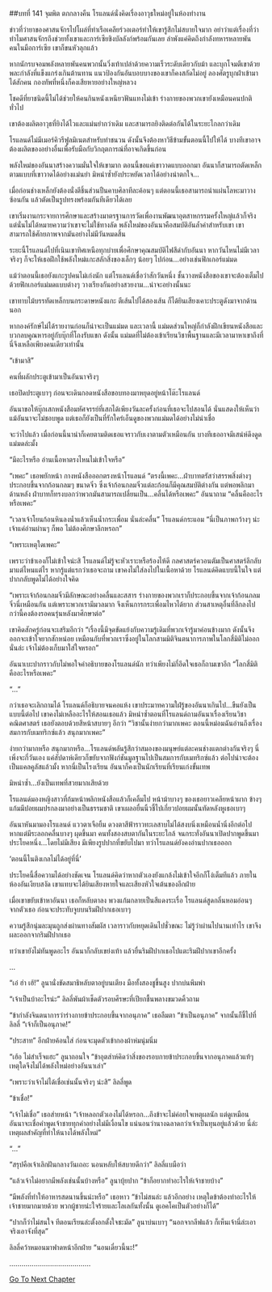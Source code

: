 ##บทที่ 141 จุมพิต
ตกกลางคืน โรแลนด์นั่งคิดเรื่องอาวุธใหม่อยู่ในห้องทำงาน


ข่าวที่ว่ายาของศาสนจักรไปโผล่ที่ท่าเรือเคลียร์วอเตอร์ทำให้เขารู้สึกไม่สบายใจมาก อย่าว่าแต่เรื่องที่ว่าทำไมศาสนจักรถึงช่วยทั้งเขาและการ์เซียชิงบัลลังก์พร้อมกันเลย ลำพังแค่คิดถึงกำลังทหารหลายพันคนในมือการ์เซีย เขาก็ขนหัวลุกแล้ว


หากนักรบจอมพลังหลายพันคนพวกนั้นวิ่งเท้าเปล่าด้วยความเร็วระดับเดียวกับม้า และบุกโจมตีเขาด้วยพละกำลังที่แข็งแกร่งเกินต้านทาน แนวป้องกันอันบอบบางของเขาก็คงสกัดไม่อยู่ ลองศัตรูบุกฝ่าเข้ามาได้สักคน กองทัพที่หนึ่งก็คงเสียหายอย่างใหญ่หลวง


โชคดีที่ยาชนิดนี้ไม่ได้ช่วยให้คนกินหนังเหนียวฟันแทงไม่เข้า ร่างกายของพวกเขายังเหมือนคนปกติทั่วไป


เขาต้องผลิตอาวุธที่ยิงได้ไวและแม่นยำกว่าเดิม และสามารถยิงติดต่อกันได้ในระยะไกลกว่าเดิม


โรแลนด์ไม่มีเมอร์คิวรีฟูลมิเนตสำหรับทำชนวน ดังนั้นจึงต้องหาวิธีข้ามขั้นตอนนี้ไปให้ได้ บางทีเขาอาจต้องผลิตของอย่างอื่นเพื่อรับมือกับวิกฤตการณ์ที่อาจเกิดขึ้นก่อน


พลังใหม่ของอันนาสร้างความมั่นใจให้เขามาก ตอนนี้ขอแค่เขาวาดแบบออกมา อันนาก็สามารถตัดเหล็กตามแบบที่เขาวาดได้อย่างแม่นยำ มิหนำซ้ำยังประหยัดเวลาได้อย่างน่าตกใจ...


เมื่อก่อนช่างเหล็กยังต้องนั่งตีชิ้นส่วนปืนคาบศิลาทีละค้อนๆ แต่ตอนนี้เธอสามารถนำแผ่นโลหะมาวางซ้อนกัน แล้วตัดเป็นรูปทรงพร้อมกันทีเดียวได้เลย


เขาเริ่มงานกระจายการศึกษาและสร้างมาตรฐานการวัดเพื่องานพัฒนาอุตสาหกรรมครั้งใหญ่แล้วก็จริง แต่นั่นไม่ได้หมายความว่าเขาจะไม่ใช้ทางลัด พลังใหม่ของอันนาคือสมบัติอันล้ำค่าสำหรับเขา เขาสามารถใช้ศักยภาพจากมันอย่างไม่มีวันหมดสิ้น


ระยะนี้โรแลนด์ไปที่เนินเขาทิศเหนือทุกบ่ายเพื่อศึกษาคุณสมบัติไฟสีดำกับอันนา หากวันไหนไม่มีเวลาจริงๆ ก็จะให้เธอฝึกใช้พลังใหม่แกะสลักสิ่งของเล็กๆ น้อยๆ ไปก่อน...อย่างเช่นฟิกเกอร์แม่มด


แม้ว่าตอนนี้เธอยังแกะรูปคนไม่เก่งนัก แต่โรแลนด์เชื่อว่าสักวันหนึ่ง ชั้นวางหนังสือของเขาจะต้องเต็มไปด้วยฟิกเกอร์แม่มดแบบต่างๆ วางเรียงกันอย่างสวยงาม...น่าจะอย่างนั้นนะ


เขาทาบไม้บรรทัดเหล็กบนกระดาษหนังแกะ ตีเส้นไปได้สองเส้น ก็ได้ยินเสียงเคาะประตูดังมาจากด้านนอก


หากองค์รักษ์ไม่ได้รายงานก่อนก็น่าจะเป็นแม่มด และเวลานี้ แม่มดส่วนใหญ่ก็กำลังฝึกเขียนหนังสือและบวกลบคูณหารอยู่กับบุ๊กที่โถงรับแขก ดังนั้น แม่มดที่ไม่ต้องเข้าเรียนวิชาพื้นฐานและมีเวลามาหาเขาถึงที่นี่จึงเหลือเพียงคนเดียวเท่านั้น


“เข้ามาสิ”


คนที่ผลักประตูเข้ามาเป็นอันนาจริงๆ


เธอปิดประตูเบาๆ ก่อนจะเดินกอดหนังสือขอบทองมาหยุดอยู่หน้าโต๊ะโรแลนด์


อันนาขอให้บุ๊กเสกหนังสือมหัศจรรย์ที่เสกได้เพียงวันละครั้งก่อนที่เธอจะไปสอนได้ นั่นแสดงให้เห็นว่าแม้อันนาจะไม่ชอบพูด แต่เธอก็ยังเป็นที่รักใคร่เอ็นดูของพวกแม่มดได้อย่างไม่น่าเชื่อ


จะว่าไปแล้ว เมื่อก่อนนี้นาน่าก็เคยตามติดเธอแจราวกับเงาตามตัวเหมือนกัน บางทีเธออาจมีเสน่ห์ดึงดูดแม่มดล่ะมั้ง


“มีอะไรหรือ อ่านเนื้อหาตรงไหนไม่เข้าใจหรือ”


“เพคะ” เธอพยักหน้า กางหนังสือออกตรงหน้าโรแลนด์ “ตรงนี้เพคะ...ฝ่าบาทตรัสว่าสรรพสิ่งต่างๆ ประกอบขึ้นจากก้อนกลมๆ ขนาดจิ๋ว ซึ่งเจ้าก้อนกลมจิ๋วแต่ละก้อนก็มีคุณสมบัติต่างกัน แต่พอพลิกมาด้านหลัง ฝ่าบาทก็ทรงบอกว่าพวกมันสามารถเปลี่ยนเป็น...คลื่นได้หรือเพคะ” อันนาถาม “คลื่นคืออะไรหรือเพคะ”


“เวลาเจ้าโยนก้อนหินลงน้ำแล้วเห็นน้ำกระเพื่อม นั่นล่ะคลื่น” โรแลนด์กระแอม “นี่เป็นภาพกว้างๆ น่ะ เจ้าแค่อ่านผ่านๆ ก็พอ ไม่ต้องศึกษาลึกหรอก”


“เพราะเหตุใดเพคะ”


เพราะว่าข้าเองก็ไม่เข้าใจน่ะสิ โรแลนด์ไม่รู้จะหัวเราะหรือร้องไห้ดี กลศาสตร์ควอนตัมเป็นศาสตร์ลึกลับมาแต่ไหนแต่ไร หากรู้แต่แรกว่าเธอจะถาม เขาคงไม่ใส่ลงไปในเนื้อหาด้วย โรแลนด์คิดแบบนี้ในใจ แต่ปากกลับพูดไม่ได้อย่างใจคิด


“เพราะเจ้าก้อนกลมจิ๋วมีลักษณะอย่างคลื่นและสสาร ร่างกายของพวกเราก็ประกอบขึ้นจากเจ้าก้อนกลมจิ๋วนี่เหมือนกัน แต่เพราะพวกเรามีมวลมาก จึงเห็นการกระเพื่อมไหวได้ยาก ส่วนสาเหตุอื่นที่ลึกลงไปกว่านี้คงต้องรอคนรุ่นหลังมาศึกษาต่อ”


เขาคิดสักครู่ก่อนจะเสริมอีกว่า “เรื่องนี้มีจุดขัดแย้งกับความรู้เดิมที่พวกเจ้ารู้มาค่อนข้างมาก ดังนั้นจึงออกจะเข้าใจยากสักหน่อย เหมือนกับที่พวกเราซึ่งอยู่ในโลกสามมิติจินตนาการภาพในโลกสี่มิติไม่ออกนั่นล่ะ เจ้าไม่ต้องเก็บมาใส่ใจหรอก”


อันนาเบะปากราวกับไม่พอใจคำอธิบายของโรแลนด์นัก ทว่าเพียงไม่กี่อึดใจเธอก็ถามเขาอีก “โลกสี่มิติคืออะไรหรือเพคะ”


“...”


กว่าเธอจะเลิกถามได้ โรแลนด์ก็อธิบายจนคอแห้ง เขาประมาทความใฝ่รู้ของอันนาเกินไป...ขืนยังเป็นแบบนี้ต่อไป เขาคงไม่เหลืออะไรให้สอนเธอแล้ว มิหนำซ้ำตอนที่โรแลนด์ถามอันนาเรื่องเรียนวิชาคณิตศาสตร์ เธอยังตอบด้วยสีหน้าสบายๆ อีกว่า “วิชานั้นง่ายกว่ามากเพคะ ตอนนี้หม่อมฉันอ่านถึงเรื่องสมการกับเมทริกซ์แล้ว สนุกมากเพคะ”


ง่ายกว่ามากหรือ สนุกมากหรือ...โรแลนด์พลันรู้สึกว่าสมองของมนุษย์แต่ละคนช่างแตกต่างกันจริงๆ นี่เพิ่งจะกี่วันเอง แค่สัปดาห์เดียวก็ขยับจากฟังก์ชันมูลฐานไปเป็นสมการกับเมทริกซ์แล้ว ต่อไปน่าจะต้องเป็นแคลคูลัสแล้วมั้ง หากนี่เป็นโรงเรียน อันนาก็คงเป็นนักเรียนที่เรียนเก่งขั้นเทพ


มิหนำซ้ำ...ยังเป็นเทพที่สวยมากเสียด้วย


โรแลนด์มองหญิงสาวที่ก้มหน้าพลิกหนังสือแล้วก็เคลิ้มไป หน้าม้าบางๆ ของเธอยาวเคลียหน้าผาก ข้างๆ แก้มมีปอยผมปรกลงมาอย่างเป็นธรรมชาติ เขาเผลอยื่นนิ้วชี้ไปเกี่ยวปอยผมนั้นทัดหลังหูเธอเบาๆ


อันนาหันมามองโรแลนด์ แววตาเจือยิ้ม ดวงตาสีฟ้าราวทะเลสาบไม่ได้สงบนิ่งเหมือนน้ำนิ่งอีกต่อไป หากแต่มีระลอกคลื่นบางๆ ผุดขึ้นมา คนทั้งสองสบตากันในระยะใกล้ จนกระทั่งอันนาเปิดปากพูดขึ้นมาประโยคหนึ่ง...โดยไม่มีเสียง มีเพียงรูปปากที่ขยับไปมา ทว่าโรแลนด์ยังคงอ่านปากเธอออก


‘ตอนนี้ไนติงเกลไม่ได้อยู่ที่นี่’


ประโยคนี้สื่อความได้อย่างชัดเจน โรแลนด์คิดว่าหากตัวเองยังแกล้งไม่เข้าใจอีกก็โง่เต็มทีแล้ว ภายในห้องอันเงียบสงัด เขาแทบจะได้ยินเสียงหายใจและเสียงหัวใจเต้นของอีกฝ่าย


เมื่อเขาขยับเข้าหาอันนา เธอก็หลับตาลง พวงแก้มกลายเป็นสีแดงระเรื่อ โรแลนด์สูดกลิ่นหอมอ่อนๆ จากตัวเธอ ก่อนจะประทับจูบบนริมฝีปากเธอเบาๆ


ความรู้สึกนุ่มละมุนถูกส่งผ่านทางสัมผัส เวลาราวกับหยุดเดินไปชั่วขณะ ไม่รู้ว่าผ่านไปนานเท่าไร เขาจึงผละออกจากริมฝีปากเธอ


ทว่าเขายังไม่ทันพูดอะไร อันนาก็กลับเขย่งเท้า แล้วยื่นริมฝีปากเธอไปแตะริมฝีปากเขาอีกครั้ง


...


“เอ๋ ฮ่า เฮ้!” ลูนานั่งขัดสมาธิหลับตาอยู่บนเตียง มือทั้งสองชูขึ้นสูง ปากบ่นพึมพำ


“เจ้าเป็นบ้าอะไรน่ะ” ลิลลี่พันผ้าเช็ดตัวรอบศีรษะที่เปียกชื้นพลางขมวดคิ้วถาม


“ข้ากำลังจินตนาการว่าร่างกายข้าประกอบขึ้นจากอนุภาค” เธอลืมตา “ข้าเป็นอนุภาค” จากนั้นก็ชี้ไปที่ลิลลี่ “เจ้าก็เป็นอนุภาค!”


“ประสาท” อีกฝ่ายค้อนใส่ ก่อนจะมุดตัวเข้ากองผ้าห่มนุ่มนิ่ม


“เฮ้อ ไม่สำเร็จแฮะ” ลูนาถอนใจ “ข้าอุตส่าห์คิดว่าสิ่งของรอบกายข้าประกอบขึ้นจากอนุภาคแล้วแท้ๆ เหตุใดจึงไม่ได้พลังใหม่อย่างอันนาเล่า”


“เพราะว่าเจ้าไม่ได้เชื่อเช่นนั้นจริงๆ น่ะสิ” ลิลลี่พูด


“ข้าเชื่อ!”


“เจ้าไม่เชื่อ” เธอส่ายหน้า “เจ้าหลอกตัวเองไม่ได้หรอก...ถึงข้าจะไม่ค่อยใจเหตุผลนัก แต่ดูเหมือนอันนาจะเชื่อคำพูดเจ้าชายทุกคำอย่างไม่มีเงื่อนไข แน่นอนว่านางฉลาดกว่าเจ้าเป็นทุนอยู่แล้วด้วย นี่ล่ะเหตุผลสำคัญที่ทำให้นางได้พลังใหม่”


“...”


“สรุปคือเจ้าเลิกฝันกลางวันเถอะ นอนหลับให้สบายดีกว่า” ลิลลี่แบมือว่า


“แล้วเจ้าไม่อยากมีพลังเช่นนั้นบ้างหรือ” ลูนาบุ้ยปาก “ข้าก็อยากทำอะไรให้เจ้าชายบ้าง”


“มีพลังที่ทำให้อาหารสดนานขึ้นน่ะหรือ” เธอหาว “ข้าไม่สนล่ะ แล้วอีกอย่าง เหตุใดข้าต้องทำอะไรให้เจ้าชายมากมายด้วย พวกผู้ชายน่ะใจร้ายและโลเลกันทั้งนั้น ดูเอคโคเป็นตัวอย่างก็ได้”


“ปากก็ว่าไม่สนใจ ทีตอนเรียนล่ะตั้งอกตั้งใจชะมัด” ลูนาบ่นเบาๆ “นอกจากลีฟแล้ว ก็เห็นเจ้านี่ล่ะเอาจริงเอาจังที่สุด”


ลิลลี่คว้าหมอนมาฟาดหน้าอีกฝ่าย “นอนเดี๋ยวนี้นะ!”


........................................


[Go To Next Chapter]( ./54.md)